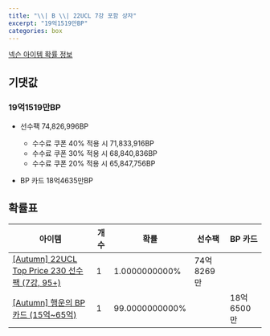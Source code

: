 ```yaml
---
title: "\\| B \\| 22UCL 7강 포함 상자"
excerpt: "19억1519만BP"
categories: box
---
```

[넥슨 아이템 확률 정보](http://iteminfo.nexon.com/probability/fco?sn=7706)

## 기댓값
### 19억1519만BP
- 선수팩 74,826,996BP
  - 수수료 쿠폰 40% 적용 시 71,833,916BP
  - 수수료 쿠폰 30% 적용 시 68,840,836BP
  - 수수료 쿠폰 20% 적용 시 65,847,756BP

- BP 카드 18억4635만BP

## 확률표

|아이템|개수|확률|선수팩|BP 카드|
|---|---|---|---|---|
|[[Autumn] 22UCL Top Price 230 선수팩 (7강, 95+)](/player/7686)|1|1.0000000000%|74억8269만||
|[[Autumn] 행운의 BP 카드 (15억~65억)](/bp/7698)|1|99.0000000000%||18억6500만|
